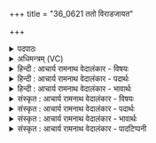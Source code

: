 +++
title = "36_0621 ततो विराडजायत"

+++
<details><summary>पदपाठः</summary>

त꣡तः꣢꣯। वि꣣रा꣢ट्। वि꣣। रा꣢ट्। अ꣣जायत। वि꣣रा꣢जः। वि꣣। रा꣡जः꣢꣯। अ꣡धि꣢꣯। पू꣡रु꣢꣯षः। सः। जा꣣तः꣢। अ꣡ति꣢꣯। अ꣣रिच्यत। पश्चा꣢त्। भू꣡मि꣢꣯म्। अ꣡थ꣢꣯। उ꣣। पुरः꣢। ६२१।
</details>

<details><summary>अधिमन्त्रम् (VC)</summary>

- पुरुषः
- नारायणः
- अनुष्टुप्
- गान्धारः
- आरण्यं काण्डम्
</details>

<details><summary>हिन्दी : आचार्य रामनाथ वेदालंकार - विषयः</summary>

अगले मन्त्र में परमपुरुष से सृष्टि की उत्पत्ति वर्णित है।
</details>

<details><summary>हिन्दी : आचार्य रामनाथ वेदालंकार - पदार्थः</summary>

पदार्थान्वयभाषाः -  (ततः) उसी निमित्तकारणभूत परम पुरुष परमेश्वर से (विराट्) विशेषरूप से देदीप्यमान पिण्ड (अजायत) उत्पन्न हुआ। (पूरुषः) वह सर्वत्र पूर्ण परमेश्वर ही (विराजः अधि) उस विशेषरूप से देदीप्यमान पिण्ड का अधिष्ठाता था। (जातः सः) उत्पन्न हुआ वह विराट् पिण्ड (अत्यरिच्यत) भूमि आदि खण्डों में बँट गया। वह परमेश्वर (भूमिम्) भूमि आदि लोकों की उत्पत्ति के (पश्चात्) पश्चात् (अथ उ) और (पुरः) पूर्व भी विद्यमान था ॥७॥
</details>

<details><summary>हिन्दी : आचार्य रामनाथ वेदालंकार - भावार्थः</summary>

भावार्थभाषाः -  हमारे सौरमण्डल का जन्म कैसे हुआ, यह इस मन्त्र में वर्णित किया गया है। प्रारम्भ में विशाल नीहारिका-रूप देदीप्यमान एक पिण्ड उत्पन्न हुआ। आकाश में वेग के साथ घूमते हुए उसमें से कुछ टुकड़े अलग हो गये। बचा भाग सूर्य हुआ और टूटकर अलग हुए खण्ड भूमि, मङ्गल, बुध, बृहस्पति आदि हो गये। इसी प्रकार अन्य सौरमण्डलों की भी उत्पत्ति हुई, यह जानना चाहिए। यह सब परमात्मा के अधिष्ठातृत्व में ही सम्पन्न हुआ ॥७॥
</details>

<details><summary>संस्कृत : आचार्य रामनाथ वेदालंकार - विषयः</summary>

अथ परमपुरुषात् सृष्ट्युत्पत्तिमाह।
</details>

<details><summary>संस्कृत : आचार्य रामनाथ वेदालंकार - पदार्थः</summary>

पदार्थान्वयभाषाः -  (ततः) तस्मादेव निमित्तकारणरूपात् परमपुरुषात् परमेश्वरात्। निमित्तकारणेऽपि क्वचित् पञ्चमी दृश्यते, यथा ‘आदित्याज्जायते वृष्टिः’ इति मनुः ३।७६। (विराट्) विशेषेण देदीप्यमानं पिण्डम् (अजायत) उत्पन्नम्। (पूरुषः) सर्वत्र पूर्णः परमेश्वरः एव (विराजः अधि२) तद् विशेषेण राजमानं पिण्डम् अधितिष्ठति स्म। (जातः सः) उत्पन्नं तत् विराडाख्यं पिण्डम् (अत्यरिच्यत३) अतिरिक्तं जातं, भूम्यादिखण्डेषु प्रविभक्तम् इत्यर्थः। स परमेश्वरः (भूमिम्) भूम्यादिलोकोत्पत्तेः (पश्चात्) अनन्तरम् (अथ उ) अथ च (पुरः४) पूर्वम्, विद्यमानः आसीत् ॥७॥५
</details>

<details><summary>संस्कृत : आचार्य रामनाथ वेदालंकार - भावार्थः</summary>

भावार्थभाषाः -  अस्माकं सौरमण्डलस्य जन्म कथं सञ्जातमिति मन्त्रेऽस्मिन् वर्णितम्। आदौ तावद् बृहन्नीहारिकारूपं देदीप्यमानं प्रज्वलत् पिण्डमेकमुत्पन्नम्। आकाशे वेगेन परिभ्राम्यतः तस्मात् कानिचित् खण्डानि पृथग्भूतानि। अवशिष्टो भागः सूर्यो जातः, पृथग्भूतानि खण्डानि च भूमिमंगलबुधबृहस्पत्यादीनि संजातानि। एवमेवान्येषामपि सौरमण्डलानामुत्पत्तिर्जातेति बोध्यम्। परमात्मनोऽधिष्ठातृत्व एव एतत्सर्वं सम्पन्नम् ॥७॥
</details>

<details><summary>संस्कृत : आचार्य रामनाथ वेदालंकार - पादटिप्पनी</summary>

टिप्पणी:   १. ऋ० १०।९०।५, ‘ततो’ इत्यत्र ‘तस्माद्’ इति पाठः। य० ३१।५। अथ० १९।६।९, ‘ततो विराडजायत’ इत्यत्र ‘विराडग्रे समभवत्’ इति पाठः। २. विराजः अधि उपरि अधिष्ठाता पूरुषः परिपूर्णः परमात्मा—इति य० ३१।५ भाष्ये द०। ३. अत्यरिच्यत अतिरिक्तोऽभूत्। विराड् व्यतिरिक्तो देवतिर्यङ्मनुष्यादिरूपोऽभवत्—इति सा०। यजुर्भाष्ये महीधरोऽपि तथैवाह। ४. पूर्यन्ते सप्तभिर्धातुभिरिति पुरः शरीराणि—इति सा०। यजुर्भाष्ये महीधरोऽपि तथैवाह। तत्तु स्वरविरुद्धम्। पुरः पुरस्ताद् वर्तमानः—इति द०। ५. दयानन्दर्षिर्मन्त्रमिमं यजुर्भाष्ये “परमेश्वरादेव सर्वं समष्टिरूपं जगज्जायते, स च तस्मात् पृथग्भूतो व्याप्तोऽपि तत्कल्मषालिप्तोऽस्य सर्वस्याधिष्ठाता” इत्यादिरूपेण व्याख्यातवान्।
</details>